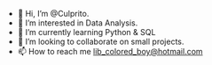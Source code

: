 - 👋 Hi, I’m @Culprito.
- 👀 I’m interested in Data Analysis.
- 🌱 I’m currently learning Python & SQL
- 💞️ I’m looking to collaborate on small projects.
- 📫 How to reach me lib_colored_boy@hotmail.com

<!---
Culprito/Culprito is a ✨ special ✨ repository because its `README.md` (this file) appears on your GitHub profile.
You can click the Preview link to take a look at your changes.
--->
